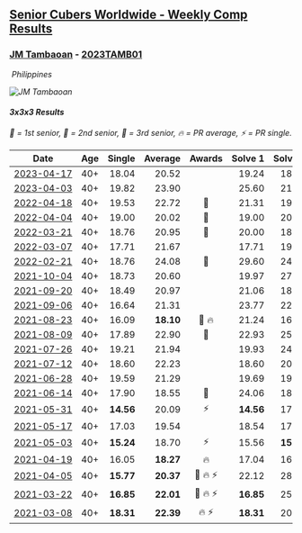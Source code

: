 <style>table {white-space: nowrap;}</style>
<link rel="stylesheet" type="text/css" href="/scw-comp/css/flags.css" />

## [Senior Cubers Worldwide - Weekly Comp Results](/scw-comp/results/)
### [JM Tambaoan](README.md) - [2023TAMB01](https://www.worldcubeassociation.org/persons/2023TAMB01?event=333)

<i class="flag flag-PH" />&nbsp;Philippines

![JM Tambaoan](1681359750.png)

#### 3x3x3 Results

<span style="white-space: nowrap;">🥇 = 1st senior</span>, <span style="white-space: nowrap;">🥈 = 2nd senior</span>, <span style="white-space: nowrap;">🥉 = 3rd senior</span>, <span style="white-space: nowrap;">🔥 = PR average</span>, <span style="white-space: nowrap;">⚡ = PR single</span>.

| Date | Age | Single | Average | Awards | Solve 1 | Solve 2 | Solve 3 | Solve 4 | Solve 5 | Video |
| :--: | :--: | --: | --: | :--: | --: | --: | --: | --: | --: | :-- |
| [2023-04-17](../../results/2023-04-17/333.md) | 40+ | 18.04 | 20.52 |  | 19.24 | 18.04 | 21.89 | 20.44 | 26.56 | [Desktop](https://www.facebook.com/events/786804792820217/permalink/791556439011719) / [Mobile](https://m.facebook.com/events/786804792820217?view=permalink&id=791556439011719) |
| [2023-04-03](../../results/2023-04-03/333.md) | 40+ | 19.82 | 23.90 |  | 25.60 | 21.31 | 27.25 | 24.80 | 19.82 | [Desktop](https://www.facebook.com/events/542929047949179/permalink/544479227794161) / [Mobile](https://m.facebook.com/events/542929047949179?view=permalink&id=544479227794161) |
| [2022-04-18](../../results/2022-04-18/333.md) | 40+ | 19.53 | 22.72 | 🥈 | 21.31 | 19.53 | 27.30 | 19.56 | 28.21 | [Desktop](https://www.facebook.com/events/558832345492635/permalink/565890901453446) / [Mobile](https://m.facebook.com/events/558832345492635?view=permalink&id=565890901453446) |
| [2022-04-04](../../results/2022-04-04/333.md) | 40+ | 19.00 | 20.02 | 🥈 | 19.00 | 20.12 | 20.20 | 19.75 | 25.10 | [Desktop](https://www.facebook.com/events/655069328915915/permalink/657958808626967) / [Mobile](https://m.facebook.com/events/655069328915915?view=permalink&id=657958808626967) |
| [2022-03-21](../../results/2022-03-21/333.md) | 40+ | 18.76 | 20.95 | 🥈 | 20.00 | 18.76 | 19.00 | 23.85 | 28.62 | [Desktop](https://www.facebook.com/events/1418360898645376/permalink/1426128791201920) / [Mobile](https://m.facebook.com/events/1418360898645376?view=permalink&id=1426128791201920) |
| [2022-03-07](../../results/2022-03-07/333.md) | 40+ | 17.71 | 21.67 |  | 17.71 | 19.40 | 22.60 | 23.00 | 23.64 | [Desktop](https://www.facebook.com/events/543808583529148/permalink/548390106404329) / [Mobile](https://m.facebook.com/events/543808583529148?view=permalink&id=548390106404329) |
| [2022-02-21](../../results/2022-02-21/333.md) | 40+ | 18.76 | 24.08 | 🥉 | 29.60 | 24.25 | 23.00 | 24.98 | 18.76 | [Desktop](https://www.facebook.com/events/509549287201075/permalink/512909166865087) / [Mobile](https://m.facebook.com/events/509549287201075?view=permalink&id=512909166865087) |
| [2021-10-04](../../results/2021-10-04/333.md) | 40+ | 18.73 | 20.60 |  | 19.97 | 27.18 | 18.73 | 19.21 | 22.61 | [Desktop](https://www.facebook.com/events/1102565390277531/permalink/1111278496072887) / [Mobile](https://m.facebook.com/events/1102565390277531?view=permalink&id=1111278496072887) |
| [2021-09-20](../../results/2021-09-20/333.md) | 40+ | 18.49 | 20.97 |  | 21.06 | 18.60 | 23.88 | 18.49 | 23.26 | [Desktop](https://www.facebook.com/events/836337370416586/permalink/844634596253530) / [Mobile](https://m.facebook.com/events/836337370416586?view=permalink&id=844634596253530) |
| [2021-09-06](../../results/2021-09-06/333.md) | 40+ | 16.64 | 21.31 |  | 23.77 | 22.39 | 16.64 | 32.86 | 17.78 | [Desktop](https://www.facebook.com/events/208105634636421/permalink/216450407135277) / [Mobile](https://m.facebook.com/events/208105634636421?view=permalink&id=216450407135277) |
| [2021-08-23](../../results/2021-08-23/333.md) | 40+ | 16.09 | **18.10** | 🥉 🔥 | 21.24 | 16.30 | 16.09 | 18.86 | 19.15 | [Desktop](https://www.facebook.com/events/799005364067137/permalink/814919962475677) / [Mobile](https://m.facebook.com/events/799005364067137?view=permalink&id=814919962475677) |
| [2021-08-09](../../results/2021-08-09/333.md) | 40+ | 17.89 | 22.90 | 🥉 | 22.93 | 25.16 | 17.89 | 25.27 | 20.60 | [Desktop](https://www.facebook.com/events/799005364067137/permalink/806617146639292) / [Mobile](https://m.facebook.com/events/799005364067137?view=permalink&id=806617146639292) |
| [2021-07-26](../../results/2021-07-26/333.md) | 40+ | 19.21 | 21.94 |  | 19.93 | 24.30 | 19.21 | 21.59 | 24.64 | [Desktop](https://www.facebook.com/events/345405150546336/permalink/354072949679556) / [Mobile](https://m.facebook.com/events/345405150546336?view=permalink&id=354072949679556) |
| [2021-07-12](../../results/2021-07-12/333.md) | 40+ | 18.60 | 22.23 |  | 18.60 | 20.63 | 31.68 | 21.95 | 24.12 | [Desktop](https://www.facebook.com/events/511699716713156/permalink/519003329316128) / [Mobile](https://m.facebook.com/events/511699716713156?view=permalink&id=519003329316128) |
| [2021-06-28](../../results/2021-06-28/333.md) | 40+ | 19.59 | 21.29 |  | 19.69 | 19.59 | 22.01 | 22.16 | 23.99 | [Desktop](https://www.facebook.com/events/849999075950147/permalink/860301588253229) / [Mobile](https://m.facebook.com/events/849999075950147?view=permalink&id=860301588253229) |
| [2021-06-14](../../results/2021-06-14/333.md) | 40+ | 17.90 | 18.55 | 🥈 | 24.06 | 18.38 | 18.59 | 17.90 | 18.67 | [Desktop](https://www.facebook.com/events/318989363128881/permalink/326659752361842) / [Mobile](https://m.facebook.com/events/318989363128881?view=permalink&id=326659752361842) |
| [2021-05-31](../../results/2021-05-31/333.md) | 40+ | **14.56** | 20.09 | ⚡ | **14.56** | 17.92 | 20.87 | 22.24 | 21.49 | [Desktop](https://www.facebook.com/events/477312563557358/permalink/484351006186847) / [Mobile](https://m.facebook.com/events/477312563557358?view=permalink&id=484351006186847) |
| [2021-05-17](../../results/2021-05-17/333.md) | 40+ | 17.03 | 19.54 |  | 18.54 | 17.03 | 19.84 | 25.12 | 20.24 | [Desktop](https://www.facebook.com/events/294093895691078/permalink/301389321628202) / [Mobile](https://m.facebook.com/events/294093895691078?view=permalink&id=301389321628202) |
| [2021-05-03](../../results/2021-05-03/333.md) | 40+ | **15.24** | 18.70 | ⚡ | 15.56 | **15.24** | 24.89 | 19.94 | 20.61 | [Desktop](https://www.facebook.com/events/2542204919406396/permalink/2547750758851812) / [Mobile](https://m.facebook.com/events/2542204919406396?view=permalink&id=2547750758851812) |
| [2021-04-19](../../results/2021-04-19/333.md) | 40+ | 16.05 | **18.27** | 🔥 | 17.04 | 16.05 | 26.89 | 16.64 | 21.12 | [Desktop](https://www.facebook.com/events/195346665532379/permalink/199666801767032) / [Mobile](https://m.facebook.com/events/195346665532379?view=permalink&id=199666801767032) |
| [2021-04-05](../../results/2021-04-05/333.md) | 40+ | **15.77** | **20.37** | 🥈 🔥 ⚡ | 22.12 | 28.23 | **15.77** | 19.28 | 19.72 | [Desktop](https://www.facebook.com/events/486157032419819/permalink/489829065385949) / [Mobile](https://m.facebook.com/events/486157032419819?view=permalink&id=489829065385949) |
| [2021-03-22](../../results/2021-03-22/333.md) | 40+ | **16.85** | **22.01** | 🥉 🔥 ⚡ | **16.85** | 25.91 | 23.22 | 21.13 | 21.68 | [Desktop](https://www.facebook.com/events/802754890451423/permalink/805360693524176) / [Mobile](https://m.facebook.com/events/802754890451423?view=permalink&id=805360693524176) |
| [2021-03-08](../../results/2021-03-08/333.md) | 40+ | **18.31** | **22.39** | 🔥 ⚡ | **18.31** | 20.05 | 25.84 | 21.29 | 26.60 | [Desktop](https://www.facebook.com/siopao.special/videos/10208666072085741) / [Mobile](https://m.facebook.com/siopao.special/videos/10208666072085741) |


<!-- Global site tag (gtag.js) - Google Analytics -->
<script async src="https://www.googletagmanager.com/gtag/js?id=UA-86348435-3"></script>
<script>window.dataLayer = window.dataLayer || []; function gtag() {dataLayer.push(arguments);} gtag('js', new Date()); gtag('config', 'UA-86348435-3');</script>
